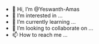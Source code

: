 - 👋 Hi, I’m @Yeswanth-Amas
- 👀 I’m interested in ...
- 🌱 I’m currently learning ...
- 💞️ I’m looking to collaborate on ...
- 📫 How to reach me ...

<!---
Yeswanth-Amas/Yeswanth-Amas is a ✨ special ✨ repository because its `README.md` (this file) appears on your GitHub profile.
You can click the Preview link to take a look at your changes.
--->
